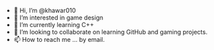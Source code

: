 - 👋 Hi, I’m @khawar010
- 👀 I’m interested in game design
- 🌱 I’m currently learning C++
- 💞️ I’m looking to collaborate on learning GitHub and gaming projects.
- 📫 How to reach me ... by email.

<!---
khawar010/khawar010 is a ✨ special ✨ repository because its `README.md` (this file) appears on your GitHub profile.
You can click the Preview link to take a look at your changes.
--->
